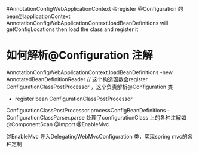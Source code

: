 #AnnotationConfigWebApplicationContext 会register @Configuration 的bean到applicationContext
AnnotationConfigWebApplicationContext.loadBeanDefinitions will getConfigLocations then load the class and register it


# 如何解析@Configuration 注解
AnnotationConfigWebApplicationContext.loadBeanDefinitions
  -new AnnotatedBeanDefinitionReader  // 这个构造函数会register ConfigurationClassPostProcessor ，这个负责解析@Configuration 类
   - register bean ConfigurationClassPostProcessor 
   
ConfigurationClassPostProcessor.processConfigBeanDefinitions
  -ConfigurationClassParser.parse  处理了configurationClass 上的各种注解如@ComponentScan @Import @EnableMvc
  
  
@EnableMvc 导入DelegatingWebMvcConfiguration 类，实现spring mvc的各种定制